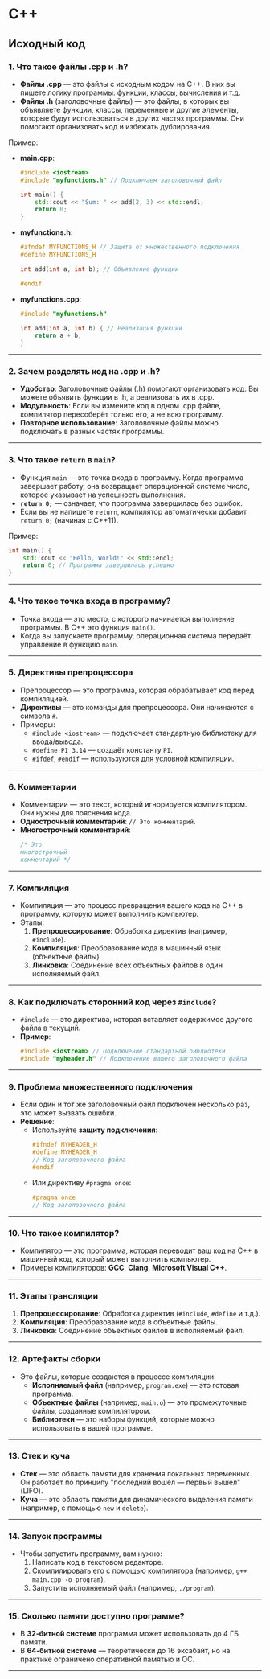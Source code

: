 # C++

## Исходный код

### 1. **Что такое файлы .cpp и .h?**
- **Файлы .cpp** — это файлы с исходным кодом на C++. В них вы пишете логику программы: функции, классы, вычисления и т.д.
- **Файлы .h** (заголовочные файлы) — это файлы, в которых вы объявляете функции, классы, переменные и другие элементы, которые будут использоваться в других частях программы. Они помогают организовать код и избежать дублирования.

Пример:
- **main.cpp**:
  ```cpp
  #include <iostream>
  #include "myfunctions.h" // Подключаем заголовочный файл

  int main() {
      std::cout << "Sum: " << add(2, 3) << std::endl;
      return 0;
  }
  ```
- **myfunctions.h**:
  ```cpp
  #ifndef MYFUNCTIONS_H // Защита от множественного подключения
  #define MYFUNCTIONS_H

  int add(int a, int b); // Объявление функции

  #endif
  ```
- **myfunctions.cpp**:
  ```cpp
  #include "myfunctions.h"

  int add(int a, int b) { // Реализация функции
      return a + b;
  }
  ```

---

### 2. **Зачем разделять код на .cpp и .h?**
- **Удобство**: Заголовочные файлы (.h) помогают организовать код. Вы можете объявить функции в .h, а реализовать их в .cpp.
- **Модульность**: Если вы измените код в одном .cpp файле, компилятор пересоберёт только его, а не всю программу.
- **Повторное использование**: Заголовочные файлы можно подключать в разных частях программы.

---

### 3. **Что такое `return` в `main`?**
- Функция `main` — это точка входа в программу. Когда программа завершает работу, она возвращает операционной системе число, которое указывает на успешность выполнения.
- **`return 0;`** — означает, что программа завершилась без ошибок.
- Если вы не напишете `return`, компилятор автоматически добавит `return 0;` (начиная с C++11).

Пример:
```cpp
int main() {
    std::cout << "Hello, World!" << std::endl;
    return 0; // Программа завершилась успешно
}
```

---

### 4. **Что такое точка входа в программу?**
- Точка входа — это место, с которого начинается выполнение программы. В C++ это функция `main()`.
- Когда вы запускаете программу, операционная система передаёт управление в функцию `main`.

---

### 5. **Директивы препроцессора**
- Препроцессор — это программа, которая обрабатывает код перед компиляцией.
- **Директивы** — это команды для препроцессора. Они начинаются с символа `#`.
- Примеры:
  - `#include <iostream>` — подключает стандартную библиотеку для ввода/вывода.
  - `#define PI 3.14` — создаёт константу `PI`.
  - `#ifdef`, `#endif` — используются для условной компиляции.

---

### 6. **Комментарии**
- Комментарии — это текст, который игнорируется компилятором. Они нужны для пояснения кода.
- **Однострочный комментарий**: `// Это комментарий`.
- **Многострочный комментарий**: 
  ```cpp
  /* Это
  многострочный
  комментарий */
  ```

---

### 7. **Компиляция**
- Компиляция — это процесс превращения вашего кода на C++ в программу, которую может выполнить компьютер.
- Этапы:
  1. **Препроцессирование**: Обработка директив (например, `#include`).
  2. **Компиляция**: Преобразование кода в машинный язык (объектные файлы).
  3. **Линковка**: Соединение всех объектных файлов в один исполняемый файл.

---

### 8. **Как подключать сторонний код через `#include`?**
- `#include` — это директива, которая вставляет содержимое другого файла в текущий.
- **Пример**:
  ```cpp
  #include <iostream> // Подключение стандартной библиотеки
  #include "myheader.h" // Подключение вашего заголовочного файла
  ```

---

### 9. **Проблема множественного подключения**
- Если один и тот же заголовочный файл подключён несколько раз, это может вызвать ошибки.
- **Решение**:
  - Используйте **защиту подключения**:
    ```cpp
    #ifndef MYHEADER_H
    #define MYHEADER_H
    // Код заголовочного файла
    #endif
    ```
  - Или директиву `#pragma once`:
    ```cpp
    #pragma once
    // Код заголовочного файла
    ```

---

### 10. **Что такое компилятор?**
- Компилятор — это программа, которая переводит ваш код на C++ в машинный код, который может выполнить компьютер.
- Примеры компиляторов: **GCC**, **Clang**, **Microsoft Visual C++**.

---

### 11. **Этапы трансляции**
1. **Препроцессирование**: Обработка директив (`#include`, `#define` и т.д.).
2. **Компиляция**: Преобразование кода в объектные файлы.
3. **Линковка**: Соединение объектных файлов в исполняемый файл.

---

### 12. **Артефакты сборки**
- Это файлы, которые создаются в процессе компиляции:
  - **Исполняемый файл** (например, `program.exe`) — это готовая программа.
  - **Объектные файлы** (например, `main.o`) — это промежуточные файлы, созданные компилятором.
  - **Библиотеки** — это наборы функций, которые можно использовать в вашей программе.

---

### 13. **Стек и куча**
- **Стек** — это область памяти для хранения локальных переменных. Он работает по принципу "последний вошёл — первый вышел" (LIFO).
- **Куча** — это область памяти для динамического выделения памяти (например, с помощью `new` и `delete`).

---

### 14. **Запуск программы**
- Чтобы запустить программу, вам нужно:
  1. Написать код в текстовом редакторе.
  2. Скомпилировать его с помощью компилятора (например, `g++ main.cpp -o program`).
  3. Запустить исполняемый файл (например, `./program`).

---

### 15. **Сколько памяти доступно программе?**
- В **32-битной системе** программа может использовать до 4 ГБ памяти.
- В **64-битной системе** — теоретически до 16 эксабайт, но на практике ограничено оперативной памятью и ОС.

---

